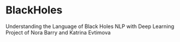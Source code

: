 # BlackHoles
Understanding the Language of Black Holes
NLP with Deep Learning Project of Nora Barry and Katrina Evtimova 
